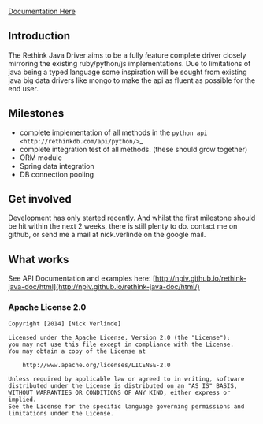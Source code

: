 [Documentation Here](http://npiv.github.io/rethink-java-doc/html/)

## Introduction

The Rethink Java Driver aims to be a fully feature complete driver closely mirroring the existing ruby/python/js implementations. Due to limitations of java being a typed language some inspiration will be sought from existing java big data drivers like mongo to make the api as fluent as possible for the end user.

## Milestones

 * complete implementation of all methods in the `python api <http://rethinkdb.com/api/python/>`_
 * complete integration test of all methods. (these should grow together)
 * ORM module 
 * Spring data integration
 * DB connection pooling

## Get involved

Development has only started recently. And whilst the first milestone should be hit within the next 2 weeks, there is still plenty to do. contact me on github, or send me a mail at nick.verlinde on the google mail.

## What works

See API Documentation and examples here: [http://npiv.github.io/rethink-java-doc/html](http://npiv.github.io/rethink-java-doc/html/)

### Apache License 2.0
```
Copyright [2014] [Nick Verlinde]

Licensed under the Apache License, Version 2.0 (the "License");
you may not use this file except in compliance with the License.
You may obtain a copy of the License at

    http://www.apache.org/licenses/LICENSE-2.0

Unless required by applicable law or agreed to in writing, software
distributed under the License is distributed on an "AS IS" BASIS,
WITHOUT WARRANTIES OR CONDITIONS OF ANY KIND, either express or implied.
See the License for the specific language governing permissions and
limitations under the License.
```
